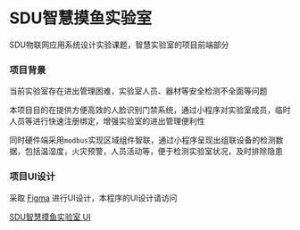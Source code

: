 # SDU智慧摸鱼实验室

SDU物联网应用系统设计实验课题，智慧实验室的项目前端部分

### 项目背景

当前实验室存在进出管理困难，实验室人员、器材等安全检测不全面等问题

本项目目的在提供方便高效的人脸识别门禁系统，通过小程序对实验室成员，临时人员等进行快速注册绑定，增强实验室的进出管理便利性

同时硬件端采用`modbus`实现区域组件智联，通过小程序呈现出组联设备的检测数据，包括温湿度，火灾预警，人员活动等，便于检测实验室状况，及时排除隐患

### 项目UI设计

采取 [Figma](https://www.figma.com/) 进行UI设计，本程序的UI设计请访问

[SDU智慧摸鱼实验室 UI](https://www.figma.com/file/go9aRpvNI2xqIDIpq7dG36/智能安全?node-id=0%3A1)

